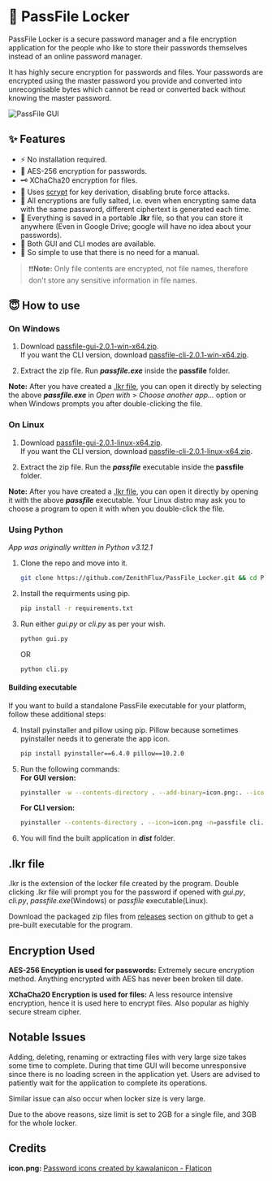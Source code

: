 # 🔐️ PassFile Locker 

PassFile Locker is a secure password manager and a file encryption application for the people who like to store their passwords themselves instead of an online password manager. 

It has highly secure encryption for passwords and files. Your passwords are encrypted using the master password you provide and converted into unrecognisable bytes which cannot be read or converted back without knowing the master password.

![PassFile GUI](https://i.ibb.co/PCnrRW1/UI.png)

## ✨️ Features

- ⚡ No installation required.
- 🔑 AES-256 encryption for passwords.
- 🗝️ XChaCha20 encryption for files.
- 🤺 Uses [scrypt](https://pycryptodome.readthedocs.io/en/latest/src/protocol/kdf.html#scrypt) for key derivation, disabling brute force attacks.
- 🧂 All encryptions are fully salted, i.e. even when encrypting same data with the same password, different ciphertext is generated each time.
- 💼 Everything is saved in a portable **.lkr** file, so that you can store it anywhere (Even in Google Drive; google will have no idea about your passwords).
- 🎨 Both GUI and CLI modes are available.
- 🤩 So simple to use that there is no need for a manual.

> ❗❗**Note:** Only file contents are encrypted, not file names, therefore don't store any sensitive information in file names.

## 😇 How to use

### On Windows

1. Download [passfile-gui-2.0.1-win-x64.zip](https://github.com/ZenithFlux/PassFile_Locker/releases/download/v2.0.1/passfile-gui-2.0.1-win-x64.zip).  
    If you want the CLI version, download [passfile-cli-2.0.1-win-x64.zip](https://github.com/ZenithFlux/PassFile_Locker/releases/download/v2.0.1/passfile-cli-2.0.1-win-x64.zip). 

2. Extract the zip file. Run ***passfile.exe*** inside the **passfile** folder.

**Note:** After you have created a [.lkr file](#lkr-file), you can open it directly by selecting the above ***passfile.exe*** in *Open with* > *Choose another app...* option or when  Windows prompts you after double-clicking the file.

### On Linux

1. Download [passfile-gui-2.0.1-linux-x64.zip](https://github.com/ZenithFlux/PassFile_Locker/releases/download/v2.0.1/passfile-gui-2.0.1-linux-x64.zip).  
    If you want the CLI version, download [passfile-cli-2.0.1-linux-x64.zip](https://github.com/ZenithFlux/PassFile_Locker/releases/download/v2.0.1/passfile-cli-2.0.1-linux-x64.zip). 

2. Extract the zip file. Run the ***passfile*** executable inside the **passfile** folder.

**Note:** After you have created a [.lkr file](#lkr-file), you can open it directly by opening it with the above ***passfile*** executable. Your Linux distro may ask you to choose a program to open it with when you double-click the file.

### Using Python

*App was originally written in Python v3.12.1*

1. Clone the repo and move into it.
    ```sh
    git clone https://github.com/ZenithFlux/PassFile_Locker.git && cd PassFile_Locker
    ```
2. Install the requirments using pip.
    ```sh
    pip install -r requirements.txt
    ```
3. Run either *gui.py* or *cli.py* as per your wish.
    ```sh
    python gui.py
    ```
    OR
    ```sh
    python cli.py
    ```

#### Building executable

If you want to build a standalone PassFile executable for your platform, follow these additional steps:

4. Install pyinstaller and pillow using pip. Pillow because sometimes pyinstaller needs it to generate the app icon.
    ```sh
    pip install pyinstaller==6.4.0 pillow==10.2.0
    ```
5. Run the following commands:  
    **For GUI version:**
    ```sh
    pyinstaller -w --contents-directory . --add-binary=icon.png:. --icon=icon.png -n=passfile gui.py
    ```
    **For CLI version:**
    ```sh
    pyinstaller --contents-directory . --icon=icon.png -n=passfile cli.py
    ```

6. You will find the built application in ***dist*** folder.

## .lkr file

.lkr is the extension of the locker file created by the program. Double clicking .lkr file will prompt you for the password if opened with *gui.py*, *cli.py*, *passfile.exe*(Windows) or *passfile* executable(Linux).

Download the packaged zip files from [releases](https://github.com/ZenithFlux/PassFile_Locker/releases) section on github to get a pre-built executable for the program.

## Encryption Used

**AES-256 Encyption is used for passwords:** Extremely secure encryption method. Anything encrypted with AES has never been broken till date.

**XChaCha20 Encryption is used for files:** A less resource intensive encryption, hence it is used here to encrypt files. Also popular as highly secure stream cipher. 

## Notable Issues

Adding, deleting, renaming or extracting files with very large size takes some time to complete. During that time GUI will become unresponsive since there is no loading screen in the application yet. Users are advised to patiently wait for the application to complete its operations.

Similar issue can also occur when locker size is very large.

Due to the above reasons, size limit is set to 2GB for a single file, and 3GB for the whole locker.

## Credits

**icon.png:** [Password icons created by kawalanicon - Flaticon](https://www.flaticon.com/free-icons/password)
